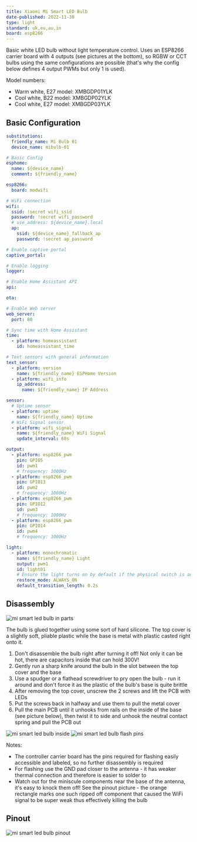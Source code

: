 ```yaml
---
title: Xiaomi Mi Smart LED Bulb
date-published: 2022-11-30
type: light
standard: uk,eu,au,in
board: esp8266
---
```


Basic white LED bulb without light temperature control.
Uses an ESP8266 carrier board with 4 outputs (see pictures at the bottom), so RGBW or CCT bulbs using the same configurations are possible (that's why the config below defines 4 output PWMs but only 1 is used).

Model numbers:

- Warm white, E27 model: XMBGDP01YLK
- Cool white, B22 model: XMBGDP02YLK
- Cool white, E27 model: XMBGDP03YLK

## Basic Configuration

```yaml
substitutions:
  friendly_name: Mi Bulb 01
  device_name: mibulb-01

# Basic Config
esphome:
  name: ${device_name}
  comment: ${friendly_name}

esp8266:
  board: modwifi

# WiFi connection
wifi:
  ssid: !secret wifi_ssid
  password: !secret wifi_password
  # use_address: ${device_name}.local
  ap:
    ssid: ${device_name}_fallback_ap
    password: !secret ap_password

# Enable captive portal
captive_portal:

# Enable logging
logger:

# Enable Home Assistant API
api:

ota:

# Enable Web server
web_server:
  port: 80

# Sync time with Home Assistant
time:
  - platform: homeassistant
    id: homeassistant_time

# Text sensors with general information
text_sensor:
  - platform: version
    name: ${friendly_name} ESPHome Version
  - platform: wifi_info
    ip_address:
      name: ${friendly_name} IP Address

sensor:
  # Uptime sensor
  - platform: uptime
    name: ${friendly_name} Uptime
  # WiFi Signal sensor
  - platform: wifi_signal
    name: ${friendly_name} WiFi Signal
    update_interval: 60s

output:
  - platform: esp8266_pwm
    pin: GPIO5
    id: pwm1
    # frequency: 1000Hz
  - platform: esp8266_pwm
    pin: GPIO13
    id: pwm2
    # frequency: 1000Hz
  - platform: esp8266_pwm
    pin: GPIO12
    id: pwm3
    # frequency: 1000Hz
  - platform: esp8266_pwm
    pin: GPIO14
    id: pwm4
    # frequency: 1000Hz

light:
  - platform: monochromatic
    name: ${friendly_name} Light
    output: pwm1
    id: light01
    # Ensure the light turns on by default if the physical switch is actuated.
    restore_mode: ALWAYS_ON
    default_transition_length: 0.2s
```

## Disassembly

![mi smart led bulb in parts](mi-smart-led-bulb-parts.jpg "mi smart led bulb in parts")

The bulb is glued together using some sort of hard silicone.
The top cover is a slightly soft, pliable plastic while the base is metal with plastic casted right onto it.

1. Don't disassemble the bulb right after turning it off! Not only it can be hot, there are capacitors inside that can hold 300V!
2. Gently run a sharp knife around the bulb in the slot between the top cover and the base
3. Use a spudger or a flathead screwdriver to pry open the bulb - run it around and don't force it as the plastic of the bulb's base is quite brittle
4. After removing the top cover, unscrew the 2 screws and lift the PCB with LEDs
5. Put the screws back in halfway and use them to pull the metal cover
6. Pull the main PCB until it unhooks from rails on the inside of the base (see picture below), then twist it to side and unhook the neutral contact spring and pull the PCB out

![mi smart led bulb inside](mi-smart-led-bulb-inside.jpg "mi smart led bulb inside")
![mi smart led bulb flash pins](mi-smart-led-bulb-flash-pins.jpg "mi smart led bulb flash pins")

Notes:

- The controller carrier board has the pins required for flashing easily accessible and labeled, so no further disassembly is required
- For flashing use the GND pad closer to the antenna - it has weaker thermal connection and therefore is easier to solder to
- Watch out for the miniscule components near the base of the antenna, it's easy to knock them off! See the pinout picture - the orange rectangle marks one such ripped off component that caused the WiFi signal to be super weak thus effectively killing the bulb

## Pinout

![mi smart led bulb pinout](mi-smart-led-bulb-pinout.jpg "mi smart led bulb pinout")
